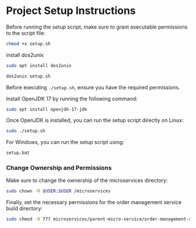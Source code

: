
# Project Setup Instructions

Before running the setup script, make sure to grant executable permissions to the script file:

```bash
chmod +x setup.sh
```
install dos2unix

```bash
sudo apt install dos2unix
```

```bash
dos2unix setup.sh
```
Before executing `./setup.sh`, ensure you have the required permissions.

Install OpenJDK 17 by running the following command:

```bash
sudo apt install openjdk-17-jdk
```

Once OpenJDK is installed, you can run the setup script directly on Linux:

```bash
sudo ./setup.sh
```

For Windows, you can run the setup script using:

```cmd
setup.bat
```

### Change Ownership and Permissions

Make sure to change the ownership of the microservices directory:

```bash
sudo chown -R $USER:$USER /microservices
```

Finally, set the necessary permissions for the order management service build directory:

```bash
sudo chmod -R 777 microservices/parent-micro-service/order-management-service/build
```
